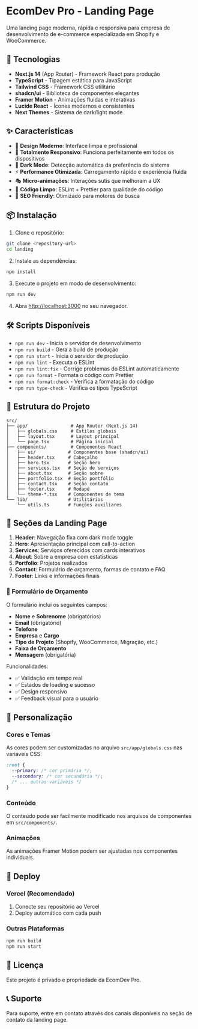 # EcomDev Pro - Landing Page

Uma landing page moderna, rápida e responsiva para empresa de desenvolvimento de e-commerce especializada em Shopify e WooCommerce.

## 🚀 Tecnologias

- **Next.js 14** (App Router) - Framework React para produção
- **TypeScript** - Tipagem estática para JavaScript
- **Tailwind CSS** - Framework CSS utilitário
- **shadcn/ui** - Biblioteca de componentes elegantes
- **Framer Motion** - Animações fluidas e interativas
- **Lucide React** - Ícones modernos e consistentes
- **Next Themes** - Sistema de dark/light mode

## ✨ Características

- 🎨 **Design Moderno**: Interface limpa e profissional
- 📱 **Totalmente Responsivo**: Funciona perfeitamente em todos os dispositivos
- 🌙 **Dark Mode**: Detecção automática da preferência do sistema
- ⚡ **Performance Otimizada**: Carregamento rápido e experiência fluida
- 🎭 **Micro-animações**: Interações sutis que melhoram a UX
- 🔧 **Código Limpo**: ESLint + Prettier para qualidade do código
- 🎯 **SEO Friendly**: Otimizado para motores de busca

## 📦 Instalação

1. Clone o repositório:
```bash
git clone <repository-url>
cd landing
```

2. Instale as dependências:
```bash
npm install
```

3. Execute o projeto em modo de desenvolvimento:
```bash
npm run dev
```

4. Abra [http://localhost:3000](http://localhost:3000) no seu navegador.

## 🛠️ Scripts Disponíveis

- `npm run dev` - Inicia o servidor de desenvolvimento
- `npm run build` - Gera a build de produção
- `npm run start` - Inicia o servidor de produção
- `npm run lint` - Executa o ESLint
- `npm run lint:fix` - Corrige problemas do ESLint automaticamente
- `npm run format` - Formata o código com Prettier
- `npm run format:check` - Verifica a formatação do código
- `npm run type-check` - Verifica os tipos TypeScript

## 📁 Estrutura do Projeto

```
src/
├── app/                # App Router (Next.js 14)
│   ├── globals.css     # Estilos globais
│   ├── layout.tsx      # Layout principal
│   └── page.tsx        # Página inicial
├── components/         # Componentes React
│   ├── ui/            # Componentes base (shadcn/ui)
│   ├── header.tsx     # Cabeçalho
│   ├── hero.tsx       # Seção hero
│   ├── services.tsx   # Seção de serviços
│   ├── about.tsx      # Seção sobre
│   ├── portfolio.tsx  # Seção portfólio
│   ├── contact.tsx    # Seção contato
│   ├── footer.tsx     # Rodapé
│   └── theme-*.tsx    # Componentes de tema
└── lib/               # Utilitários
    └── utils.ts       # Funções auxiliares
```

## 🎨 Seções da Landing Page

1. **Header**: Navegação fixa com dark mode toggle
2. **Hero**: Apresentação principal com call-to-action
3. **Services**: Serviços oferecidos com cards interativos
4. **About**: Sobre a empresa com estatísticas
5. **Portfolio**: Projetos realizados
6. **Contact**: Formulário de orçamento, formas de contato e FAQ
7. **Footer**: Links e informações finais

### 📝 Formulário de Orçamento

O formulário inclui os seguintes campos:
- **Nome** e **Sobrenome** (obrigatórios)
- **Email** (obrigatório)
- **Telefone**
- **Empresa** e **Cargo**
- **Tipo de Projeto** (Shopify, WooCommerce, Migração, etc.)
- **Faixa de Orçamento**
- **Mensagem** (obrigatória)

Funcionalidades:
- ✅ Validação em tempo real
- ✅ Estados de loading e sucesso
- ✅ Design responsivo
- ✅ Feedback visual para o usuário

## 🔧 Personalização

### Cores e Temas
As cores podem ser customizadas no arquivo `src/app/globals.css` nas variáveis CSS:

```css
:root {
  --primary: /* cor primária */;
  --secondary: /* cor secundária */;
  /* ... outras variáveis */
}
```

### Conteúdo
O conteúdo pode ser facilmente modificado nos arquivos de componentes em `src/components/`.

### Animações
As animações Framer Motion podem ser ajustadas nos componentes individuais.

## 🚀 Deploy

### Vercel (Recomendado)
1. Conecte seu repositório ao Vercel
2. Deploy automático com cada push

### Outras Plataformas
```bash
npm run build
npm run start
```

## 📝 Licença

Este projeto é privado e propriedade da EcomDev Pro.

## 📞 Suporte

Para suporte, entre em contato através dos canais disponíveis na seção de contato da landing page.